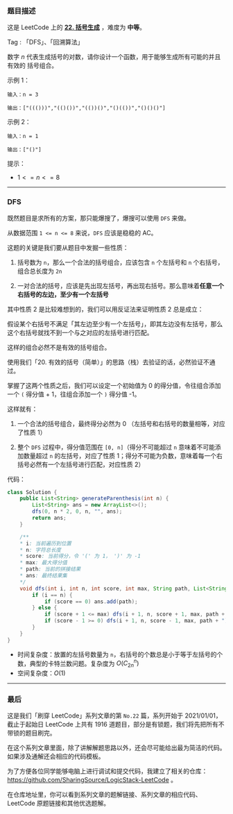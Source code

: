 ### 题目描述

这是 LeetCode 上的 **[22. 括号生成](https://leetcode-cn.com/problems/generate-parentheses/solution/shua-chuan-lc-dfs-jie-fa-by-ac_oier-nknl/)** ，难度为 **中等**。

Tag : 「DFS」、「回溯算法」



数字 $n$ 代表生成括号的对数，请你设计一个函数，用于能够生成所有可能的并且 有效的 括号组合。


示例 1：
```
输入：n = 3

输出：["((()))","(()())","(())()","()(())","()()()"]
```
示例 2：
```
输入：n = 1

输出：["()"]
```

提示：
* $1 <= n <= 8$

---

### DFS

既然题目是求所有的方案，那只能爆搜了，爆搜可以使用 `DFS` 来做。

从数据范围 `1 <= n <= 8` 来说，`DFS` 应该是稳稳的 AC。

这题的关键是我们要从题目中发掘一些性质：

1. 括号数为 `n`，那么一个合法的括号组合，应该包含 `n` 个左括号和 `n` 个右括号，组合总长度为 `2n`

2. 一对合法的括号，应该是先出现左括号，再出现右括号。那么意味着**任意一个右括号的左边，至少有一个左括号**

其中性质 2 是比较难想到的，我们可以用反证法来证明性质 2 总是成立：

假设某个右括号不满足「其左边至少有一个左括号」，即其左边没有左括号，那么这个右括号就找不到一个与之对应的左括号进行匹配。

这样的组合必然不是有效的括号组合。

使用我们「20. 有效的括号（简单）」的思路（栈）去验证的话，必然验证不通过。

掌握了这两个性质之后，我们可以设定一个初始值为 0 的得分值，令往组合添加一个 `(` 得分值 + 1，往组合添加一个 `)` 得分值 -1。

这样就有：

1. 一个合法的括号组合，最终得分必然为 0 （左括号和右括号的数量相等，对应了性质 1）

2. 整个 `DFS` 过程中，得分值范围在 `[0, n]`（得分不可能超过 `n` 意味着不可能添加数量超过 `n` 的左括号，对应了性质 1；得分不可能为负数，意味着每一个右括号必然有一个左括号进行匹配，对应性质 2）

代码：
```Java
class Solution {
    public List<String> generateParenthesis(int n) {
        List<String> ans = new ArrayList<>();
        dfs(0, n * 2, 0, n, "", ans);
        return ans;
    }

    /**
    * i: 当前遍历到位置
    * n: 字符总长度
    * score: 当前得分，令 '(' 为 1， ')' 为 -1
    * max: 最大得分值
    * path: 当前的拼接结果
    * ans: 最终结果集
    */
    void dfs(int i, int n, int score, int max, String path, List<String> ans) {
        if (i == n) {
            if (score == 0) ans.add(path);
        } else {
            if (score + 1 <= max) dfs(i + 1, n, score + 1, max, path + "(", ans);
            if (score - 1 >= 0) dfs(i + 1, n, score - 1, max, path + ")", ans);
        }
    }
}
```
* 时间复杂度：放置的左括号数量为 `n`，右括号的个数总是小于等于左括号的个数，典型的卡特兰数问题。复杂度为 $O(C_{2n}^n)$ 
* 空间复杂度：$O(1)$

---

### 最后

这是我们「刷穿 LeetCode」系列文章的第 `No.22` 篇，系列开始于 2021/01/01，截止于起始日 LeetCode 上共有 1916 道题目，部分是有锁题，我们将先把所有不带锁的题目刷完。

在这个系列文章里面，除了讲解解题思路以外，还会尽可能给出最为简洁的代码。如果涉及通解还会相应的代码模板。

为了方便各位同学能够电脑上进行调试和提交代码，我建立了相关的仓库：https://github.com/SharingSource/LogicStack-LeetCode 。

在仓库地址里，你可以看到系列文章的题解链接、系列文章的相应代码、LeetCode 原题链接和其他优选题解。

